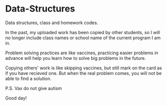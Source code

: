 # Data-Structures
Data structures, class and homework codes.

In the past, my uploaded work has been copied by other students, so I will no longer include class names or school name of the current program I am in. 

Problem solving practices are like vaccines, practicing easier problems in advance will help you learn how to solve big problems in the future. 

Copying others' work is like skipping vaccines, but still mark on the card as if you have recieved one. But when the real problem comes, you will not be able to find a solution. 

P.S. Vax do not give autism

Good day!
